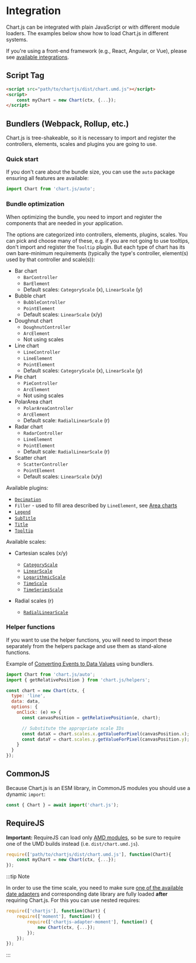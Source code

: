 # Integration

Chart.js can be integrated with plain JavaScript or with different module loaders. The examples below show how to load Chart.js in different systems.

If you're using a front-end framework (e.g., React, Angular, or Vue), please see [available integrations](https://github.com/chartjs/awesome#integrations).

## Script Tag

```html
<script src="path/to/chartjs/dist/chart.umd.js"></script>
<script>
    const myChart = new Chart(ctx, {...});
</script>
```

## Bundlers (Webpack, Rollup, etc.)

Chart.js is tree-shakeable, so it is necessary to import and register the controllers, elements, scales and plugins you are going to use.

### Quick start

If you don't care about the bundle size, you can use the `auto` package ensuring all features are available:

```javascript
import Chart from 'chart.js/auto';
```

### Bundle optimization

When optimizing the bundle, you need to import and register the components that are needed in your application.

The options are categorized into controllers, elements, plugins, scales. You can pick and choose many of these, e.g. if you are not going to use tooltips, don't import and register the `Tooltip` plugin. But each type of chart has its own bare-minimum requirements (typically the type's controller, element(s) used by that controller and scale(s)):

* Bar chart
  * `BarController`
  * `BarElement`
  * Default scales: `CategoryScale` (x), `LinearScale` (y)
* Bubble chart
  * `BubbleController`
  * `PointElement`
  * Default scales: `LinearScale` (x/y)
* Doughnut chart
  * `DoughnutController`
  * `ArcElement`
  * Not using scales
* Line chart
  * `LineController`
  * `LineElement`
  * `PointElement`
  * Default scales: `CategoryScale` (x), `LinearScale` (y)
* Pie chart
  * `PieController`
  * `ArcElement`
  * Not using scales
* PolarArea chart
  * `PolarAreaController`
  * `ArcElement`
  * Default scale: `RadialLinearScale` (r)
* Radar chart
  * `RadarController`
  * `LineElement`
  * `PointElement`
  * Default scale: `RadialLinearScale` (r)
* Scatter chart
  * `ScatterController`
  * `PointElement`
  * Default scales: `LinearScale` (x/y)

Available plugins:

* [`Decimation`](../configuration/decimation.md)
* `Filler` - used to fill area described by `LineElement`, see [Area charts](../charts/area.md)
* [`Legend`](../configuration/legend.md)
* [`SubTitle`](../configuration/subtitle.md)
* [`Title`](../configuration/title.md)
* [`Tooltip`](../configuration/tooltip.md)

Available scales:

* Cartesian scales (x/y)
  * [`CategoryScale`](../axes/cartesian/category.md)
  * [`LinearScale`](../axes/cartesian/linear.md)
  * [`LogarithmicScale`](../axes/cartesian/logarithmic.md)
  * [`TimeScale`](../axes/cartesian/time.md)
  * [`TimeSeriesScale`](../axes/cartesian/timeseries.md)

* Radial scales (r)
  * [`RadialLinearScale`](../axes/radial/linear.md)

### Helper functions

If you want to use the helper functions, you will need to import these separately from the helpers package and use them as stand-alone functions.

Example of [Converting Events to Data Values](../configuration/interactions.md#converting-events-to-data-values) using bundlers.

```javascript
import Chart from 'chart.js/auto';
import { getRelativePosition } from 'chart.js/helpers';

const chart = new Chart(ctx, {
  type: 'line',
  data: data,
  options: {
    onClick: (e) => {
      const canvasPosition = getRelativePosition(e, chart);

      // Substitute the appropriate scale IDs
      const dataX = chart.scales.x.getValueForPixel(canvasPosition.x);
      const dataY = chart.scales.y.getValueForPixel(canvasPosition.y);
    }
  }
});
```

## CommonJS

Because Chart.js is an ESM library, in CommonJS modules you should use a dynamic `import`:

```javascript
const { Chart } = await import('chart.js');
```

## RequireJS

**Important:** RequireJS can load only [AMD modules](https://requirejs.org/docs/whyamd.md), so be sure to require one of the UMD builds instead (i.e. `dist/chart.umd.js`).

```javascript
require(['path/to/chartjs/dist/chart.umd.js'], function(Chart){
    const myChart = new Chart(ctx, {...});
});
```

:::tip Note

In order to use the time scale, you need to make sure [one of the available date adapters](https://github.com/chartjs/awesome#adapters) and corresponding date library are fully loaded **after** requiring Chart.js. For this you can use nested requires:

```javascript
require(['chartjs'], function(Chart) {
    require(['moment'], function() {
        require(['chartjs-adapter-moment'], function() {
            new Chart(ctx, {...});
        });
    });
});
```
:::